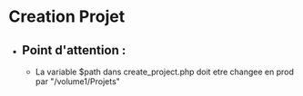 # Creation Projet #
* ## Point d'attention :
    * La variable $path dans create_project.php doit etre changee en prod par "/volume1/Projets"
